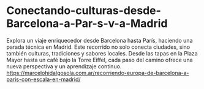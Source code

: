 # Conectando-culturas-desde-Barcelona-a-Par-s-v-a-Madrid
Explora un viaje enriquecedor desde Barcelona hasta París, haciendo una parada técnica en Madrid. Este recorrido no solo conecta ciudades, sino también culturas, tradiciones y sabores locales. Desde las tapas en la Plaza Mayor hasta un café bajo la Torre Eiffel, cada paso del camino ofrece una nueva perspectiva y un aprendizaje continuo. 
https://marcelohidalgosola.com.ar/recorriendo-europa-de-barcelona-a-paris-con-escala-en-madrid/
